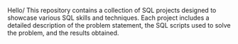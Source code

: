 Hello/
This repository contains a collection of SQL projects designed to showcase various SQL skills and techniques. Each project includes a detailed description of the problem statement, the SQL scripts used to solve the problem, and the results obtained.
